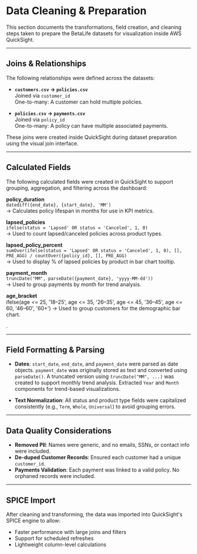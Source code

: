 # Data Cleaning & Preparation

This section documents the transformations, field creation, and cleaning steps taken to prepare the BetaLife datasets for visualization inside AWS QuickSight.

---

## Joins & Relationships

The following relationships were defined across the datasets:

- **`customers.csv` → `policies.csv`**  
  Joined via `customer_id`  
  One-to-many: A customer can hold multiple policies.

- **`policies.csv` → `payments.csv`**  
  Joined via `policy_id`  
  One-to-many: A policy can have multiple associated payments.

These joins were created inside QuickSight during dataset preparation using the visual join interface.

---

## Calculated Fields

The following calculated fields were created in QuickSight to support grouping, aggregation, and filtering across the dashboard:

**policy_duration**  
`datediff({end_date}, {start_date}, 'MM')`  
→ Calculates policy lifespan in months for use in KPI metrics.

**lapsed_policies**  
`ifelse(status = 'Lapsed' OR status = 'Canceled', 1, 0)`  
→ Used to count lapsed/canceled policies across product types.

**lapsed_policy_percent**  
`sumOver(ifelse(status = 'Lapsed' OR status = 'Canceled', 1, 0), [], PRE_AGG) / countOver({policy_id}, [], PRE_AGG)`  
→ Used to display % of lapsed policies by product in bar chart tooltip.

**payment_month**  
`truncDate("MM", parseDate({payment_date}, 'yyyy-MM-dd'))`  
→ Used to group payments by month for trend analysis.

**age_bracket**  
ifelse(age <= 25, '18–25', age <= 35, '26–35', age <= 45, '36–45', age <= 60, '46–60', '60+')
→ Used to group customers for the demographic bar chart.

.

---

## Field Formatting & Parsing

- **Dates**: `start_date`, `end_date`, and `payment_date` were parsed as date objects. `payment_date` was originally stored as text and converted using `parseDate()`. A truncated version using `truncDate("MM", ...)` was created to support monthly trend analysis.
Extracted `Year` and `Month` components for trend-based visualizations.

- **Text Normalization**: All status and product type fields were capitalized consistently (e.g., `Term`, `Whole`, `Universal`) to avoid grouping errors.

---

## Data Quality Considerations

- **Removed PII**: Names were generic, and no emails, SSNs, or contact info were included.
- **De-duped Customer Records**: Ensured each customer had a unique `customer_id`.
- **Payments Validation**: Each payment was linked to a valid policy. No orphaned records were included.

---

## SPICE Import

After cleaning and transforming, the data was imported into QuickSight's SPICE engine to allow:

- Faster performance with large joins and filters
- Support for scheduled refreshes
- Lightweight column-level calculations


